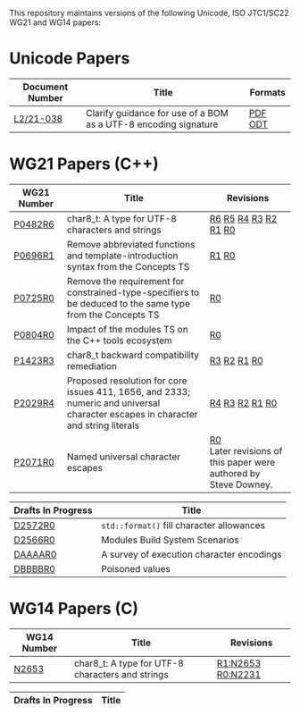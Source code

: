 This repository maintains versions of the following
Unicode, ISO JTC1/SC22 WG21 and WG14 papers:


# Unicode Papers

Document Number    | Title | Formats
------------------ | ----- | -------
[L2/21-038][]      | Clarify guidance for use of a BOM as a UTF-8 encoding signature | [PDF][L2/21-038-PDF] [ODT][L2/21-038-ODT]


# WG21 Papers (C++)

WG21 Number        | Title | Revisions
------------------ | ----- | ----
[P0482R6][]        | char8\_t: A type for UTF-8 characters and strings | [R6][P0482R6] [R5][P0482R5] [R4][P0482R4] [R3][P0482R3] [R2][P0482R2] [R1][P0482R1] [R0][P0482R0]
[P0696R1][]        | Remove abbreviated functions and template-introduction syntax from the Concepts TS | [R1][P0696R1] [R0][P0696R0]
[P0725R0][]        | Remove the requirement for constrained-type-specifiers to be deduced to the same type from the Concepts TS | [R0][P0725R0]
[P0804R0][]        | Impact of the modules TS on the C++ tools ecosystem | [R0][P0804R0]
[P1423R3][]        | char8\_t backward compatibility remediation | [R3][P1423R3] [R2][P1423R2] [R1][P1423R1] [R0][P1423R0]
[P2029R4][]        | Proposed resolution for core issues 411, 1656, and 2333; numeric and universal character escapes in character and string literals | [R4][P2029R4] [R3][P2029R3] [R2][P2029R2] [R1][P2029R1] [R0][P2029R0]
[P2071R0][]        | Named universal character escapes | [R0][P2071R0]<br/>Later revisions of this paper were authored by Steve Downey.

Drafts In Progress | Title
------------------ | -----
[D2572R0][]        | `std::format()` fill character allowances
[D2566R0][]        | Modules Build System Scenarios
[DAAAAR0][]        | A survey of execution character encodings
[DBBBBR0][]        | Poisoned values


# WG14 Papers (C)

WG14 Number        | Title | Revisions
------------------ | ----- | ----
[N2653][]          | char8\_t: A type for UTF-8 characters and strings | [R1:N2653][N2653] [R0:N2231][N2231]

Drafts In Progress | Title
------------------ | -----


[L2/21-038]: https://rawgit.com/tahonermann/std-proposals/master/Unicode-BOM-guidance.pdf
[L2/21-038-PDF]: https://rawgit.com/tahonermann/std-proposals/master/Unicode-BOM-guidance.pdf
[L2/21-038-ODT]: https://rawgit.com/tahonermann/std-proposals/master/Unicode-BOM-guidance.odt
[N2231]: https://rawgit.com/tahonermann/std-proposals/master/n2231.html
[N2653]: https://rawgit.com/tahonermann/std-proposals/master/n2653.html
[P0482R0]: https://rawgit.com/tahonermann/std-proposals/master/p0482r0.html
[P0482R1]: https://rawgit.com/tahonermann/std-proposals/master/p0482r1.html
[P0482R2]: https://rawgit.com/tahonermann/std-proposals/master/p0482r2.html
[P0482R3]: https://rawgit.com/tahonermann/std-proposals/master/p0482r3.html
[P0482R4]: https://rawgit.com/tahonermann/std-proposals/master/p0482r4.html
[P0482R5]: https://rawgit.com/tahonermann/std-proposals/master/p0482r5.html
[P0482R6]: https://rawgit.com/tahonermann/std-proposals/master/p0482r6.html
[P0696R0]: https://rawgit.com/tahonermann/std-proposals/master/p0696r0.html
[P0696R1]: https://rawgit.com/tahonermann/std-proposals/master/p0696r1.html
[P0725R0]: https://rawgit.com/tahonermann/std-proposals/master/p0725r0.html
[P0804R0]: https://rawgit.com/tahonermann/std-proposals/master/p0804r0.html
[P1423R0]: https://rawgit.com/tahonermann/std-proposals/master/p1423r0.html
[P1423R1]: https://rawgit.com/tahonermann/std-proposals/master/p1423r1.html
[P1423R2]: https://rawgit.com/tahonermann/std-proposals/master/p1423r2.html
[P1423R3]: https://rawgit.com/tahonermann/std-proposals/master/p1423r3.html
[P2029R0]: https://rawgit.com/tahonermann/std-proposals/master/p2029r0.html
[P2029R1]: https://rawgit.com/tahonermann/std-proposals/master/p2029r1.html
[P2029R2]: https://rawgit.com/tahonermann/std-proposals/master/p2029r2.html
[P2029R3]: https://rawgit.com/tahonermann/std-proposals/master/p2029r3.html
[P2029R4]: https://rawgit.com/tahonermann/std-proposals/master/p2029r4.html
[P2071R0]: https://rawgit.com/tahonermann/std-proposals/master/p2071r0.html
[DAAAAR0]: https://rawgit.com/tahonermann/std-proposals/master/daaaar0-exec-char-encoding-survey.html
[DBBBBR0]: https://rawgit.com/tahonermann/std-proposals/master/dbbbbr0-poisoned-values.html
[D2572R0]: https://rawgit.com/tahonermann/std-proposals/master/d2572r0.html
[D2566R0]: https://rawgit.com/tahonermann/std-proposals/master/d2566r0.html
